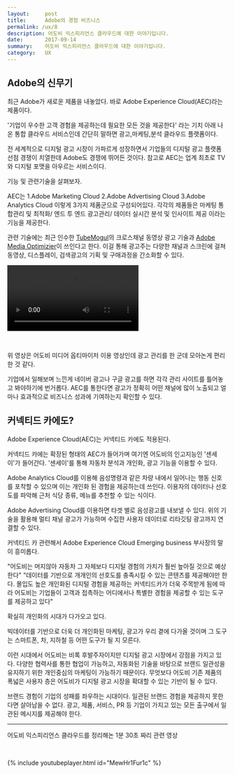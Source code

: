 ```yaml
---
layout:     post
title:      Adobe의 경험 비즈니스
permalink: /ux/8
description: 어도비 익스피리언스 클라우드에 대한 이야기입니다.
date:       2017-09-14
summary:    어도비 익스피리언스 클라우드에 대한 이야기입니다.
category: 	UX
---
```



## Adobe의 신무기

최근 Adobe가 새로운 제품을 내놓았다. 
바로 Adobe Experience Cloud(AEC)라는 제품이다.

'기업이 우수한 고객 경험을 제공하는데 필요한 모든 것을 제공한다' 라는 기치 아래 나온 통합 클라우드 서비스인데 간단히 말하면 광고,마케팅,분석 클라우드 플랫폼이다.

전 세계적으로 디지털 광고 시장이 가파르게 성장하면서 기업들의 디지털 광고 플랫폼 선점 경쟁이 치열한데 Adobe도 경쟁에 뛰어든 것이다.
참고로 AEC는 업계 최초로 TV와 디지털 포맷을 아우르는 서비스이다.

기능 및 관련기술을 살펴보자.

AEC는 1.Adobe Marketing Cloud 2.Adobe Advertising Cloud 3.Adobe Analytics Cloud 이렇게 3가지 제품군으로 구성되어있다. 각각의 제품들은 마케팅 통합관리 및 최적화/ 엔드 투 엔드 광고관리/ 데이터 실시간 분석 및 인사이트 제공 이라는 기능을 제공한다.

관련 기술에는 최근 인수한 [TubeMogul](https://www.tubemogul.com/)의 크로스채널 동영상 광고 기술과 [Adobe Media Optimizier](https://www.adobe.com/kr/advertising-cloud/media-optimizer.html?gclid=Cj0KCQjwgIPOBRDnARIsAHA1X3Qa5f0_5rKZUcOizHf2JQM4ymCTV5Mbeqj5WK90-IzYqqDgNn7Qem8aApMxEALw_wcB&s_cid=70114000002CaIMAA0&s_iid=70130000000kYe0AAE&sdid=X6FJHWGW&mv=search&s_kwcid=AL!3085!3!188989261392!e!!!!adobe%2520media%2520optimizer&ef_id=WaQI3AAAAmyMI2kC:20170919144746:s)이 쓰인다고 한다. 이걸 통해 광고주는 다양한 채널과 스크린에 걸쳐 동영상, 디스플레이, 검색광고의 기획 및 구매과정을 간소화할 수 있다.


<video src="https://images-tv.adobe.com/avp/vr/de110c1f-3f74-4ccf-bd7d-77d3b8ad24e5/2fac3862-4db2-43c5-9300-3cc407d6cf1f/19067928-d0d7-42ad-bce8-93a9e3258e9b_20150226102038.854x480at800_h264.mp4"></video>

<br>

위 영상은 어도비 미디어 옵티마이저 이용 영상인데 광고 관리를 한 군데 모아논게 편리한 것 같다. 

기업에서 일해보며 느낀게 네이버 광고나 구글 광고를 하면 각각 관리 사이트를 틀어놓고 봐야하기에 번거롭다. AEC를 통한다면 광고가 정확히 어떤 채널에 많이 노출되고 얼마나 효과적으로 비즈니스 성과에 기여하는지 확인할 수 있다.

## 커넥티드 카에도?

Adobe Experience Cloud(AEC)는 커넥티드 카에도 적용된다.

커넥티드 카에는 확장된 형태의 AEC가 들어가며 여기엔 어도비의 인고지능인 '센세이'가 들어간다. '센세이'를 통해 자동차 분석과 개인화, 광고 기능을 이용할 수 있다.

Adobe Analytics Cloud를 이용해 음성명령과 같은 차량 내에서 일어나는 행동 신호를 포착할 수 있으며 이는 개인화 된 경험을 제공하는데 쓰인다. 이용자의 데이터나 선호도를 파악해 근처 식당 종류, 메뉴를 추천할 수 있는 식이다.

Adobe Advertising Cloud를 이용하면 타겟 별로 음성광고를 내보낼 수 있다. 위의 기술을 활용해 멀티 채널 광고가 가능하며 수집한 사용자 데이터로 리타깃팅 광고까지 연결할 수 있다.

커넥티드 카 관련해서 Adobe Experience Cloud Emerging business 부사장의 말이 흥미롭다. 

"어도비는 머지않아 자동차 그 자체보다 디지털 경험의 가치가 훨씬 높아질 것으로 예상한다" "데이터를 기반으로 개개인의 선호도를 충족시킬 수 있는 콘텐츠를 제공해야만 한다. 몰입도 높은 개인화된 디지털 경험을 제공하는 커넥티드카가 더욱 주목받게 됨에 따라 어도비는 기업들이 고객과 접촉하는 어디에서나 특별한 경험을 제공할 수 있는 도구를 제공하고 있다"


확실히 개인화의 시대가 다가오고 있다. 

빅데이터를 기반으로 더욱 더 개인화된 마케팅, 광고가 우리 곁에 다가올 것이며 그 도구는 스마트폰, 차, 지하철 등 어떤 도구가 될 지 모른다.

이런 시대에서 어도비는 비록 후발주자이지만 디지털 광고 시장에서 강점을 가지고 있다. 다양한 협력사를 통한 협업이 가능하고, 자동화된 기술을 바탕으로 브랜드 일관성을 유지하기 위한 개인중심의 마케팅이 가능하기 때문이다. 무엇보다 어도비 기존 제품의 폭넓은 사용자 층은 어도비가 디지털 광고 시장을 확대할 수 있는 기반이 될 수 있다. 

브랜드 경험이 기업의 성패를 좌우하는 시대이다. 일관된 브랜드 경험을 제공하지 못한다면 살아남을 수 없다. 광고, 제품, 서비스, PR 등 기업이 가지고 있는 모든 출구에서 일관된 메시지를 제공해야 한다.


- - - 

어도비 익스피리언스 클라우드를 정리해논 1분 30초 짜리 관련 영상

<br> 

{% include youtubeplayer.html id="MewHr1Fur1c" %} 
